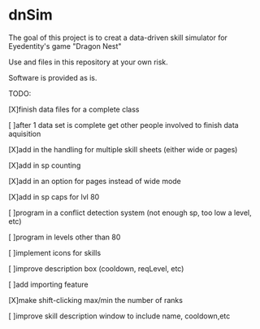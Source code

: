 dnSim
=====
The goal of this project is to creat a data-driven skill simulator for Eyedentity's game "Dragon Nest"

Use and files in this repository at your own risk.

Software is provided as is.

TODO:

[X]finish data files for a complete class

[ ]after 1 data set is complete get other people involved to finish data aquisition

[X]add in the handling for multiple skill sheets (either wide or pages)

[X]add in sp counting

[X]add in an option for pages instead of wide mode

[X]add in sp caps for lvl 80

[ ]program in a conflict detection system (not enough sp, too low a level, etc)

[ ]program in levels other than 80

[ ]implement icons for skills

[ ]improve description box (cooldown, reqLevel, etc)

[ ]add importing feature

[X]make shift-clicking max/min the number of ranks

[ ]improve skill description window to include name, cooldown,etc